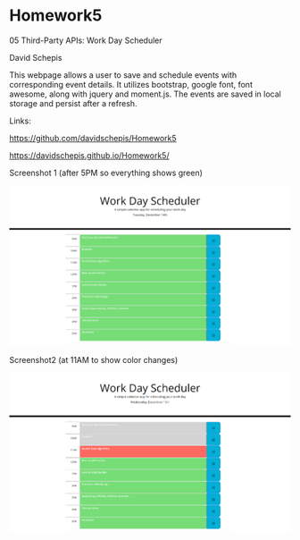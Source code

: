 # Homework5

05 Third-Party APIs: Work Day Scheduler

David Schepis

This webpage allows a user to save and schedule events with corresponding event details. It utilizes bootstrap, google font, font awesome,
along with jquery and moment.js. The events are saved in local storage and persist after a refresh. 

Links:

https://github.com/davidschepis/Homework5

https://davidschepis.github.io/Homework5/

Screenshot 1 (after 5PM so everything shows green)

![Screenshot](assets/images/screenshot.png)

Screenshot2 (at 11AM to show color changes)

![Screenshot](assets/images/screenshot2.png)

